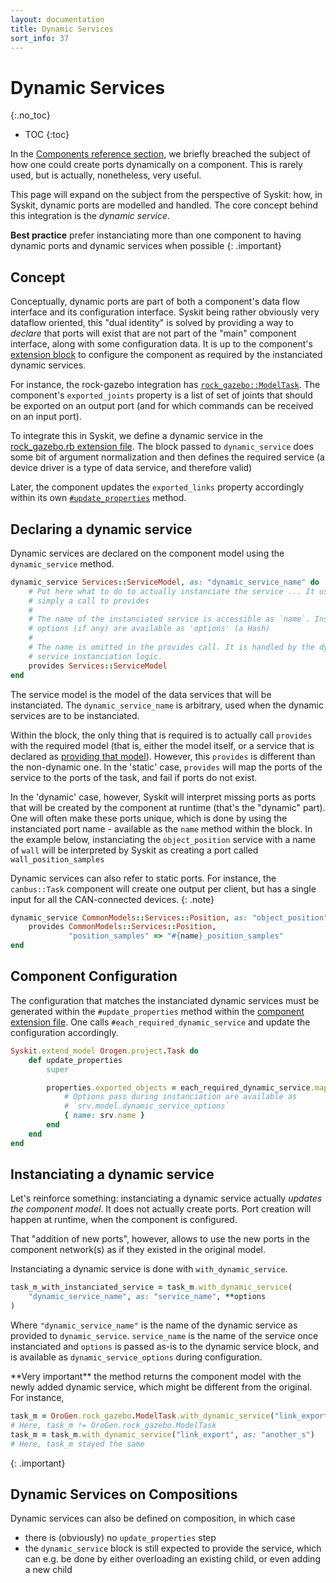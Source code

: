 ```yaml
---
layout: documentation
title: Dynamic Services
sort_info: 37
---
```


# Dynamic Services
{:.no_toc}

- TOC
{:toc}

In the [Components reference section](../components/writing_the_hooks.html#dynamic_ports), we briefly
breached the subject of how one could create ports dynamically on a component.
This is rarely used, but is actually, nonetheless, very useful.

This page will expand on the subject from the perspective of Syskit: how, in
Syskit, dynamic ports are modelled and handled. The core concept behind this
integration is the _dynamic service_.

**Best practice** prefer instanciating more than one component to having dynamic
ports and dynamic services when possible
{: .important}

## Concept

Conceptually, dynamic ports are part of both a component's data flow interface
and its configuration interface. Syskit being rather obviously very dataflow oriented,
this "dual identity" is solved by providing a way to _declare_ that ports will exist
that are not part of the "main" component interface, along with some configuration
data. It is up to the component's [extension block](../components/runtime.html#extension_file)
to configure the component as required by the instanciated dynamic services.

For instance, the rock-gazebo integration has [`rock_gazebo::ModelTask`](https://github.com/rock-gazebo/simulation-orogen-rock_gazebo).
The component's `exported_joints` property is a list of set of joints that should be
exported on an output port (and for which commands can be received on an input port).

To integrate this in Syskit, we define a dynamic service in the
[rock_gazebo.rb extension file](https://github.com/rock-core/bundles-common_models/blob/master/models/orogen/rock_gazebo.rb#L83).
The block passed to `dynamic_service` does some bit of argument normalization and
then defines the required service (a device driver is a type of data service, and
therefore valid)

Later, the component updates the `exported_links` property accordingly within its own
[`#update_properties`](../components/runtime.html#extension_file) method.

## Declaring a dynamic service

Dynamic services are declared on the component model using the `dynamic_service` method.

~~~ ruby
dynamic_service Services::ServiceModel, as: "dynamic_service_name" do
    # Put here what to do to actually instanciate the service ... It usually is
    # simply a call to provides
    #
    # The name of the instanciated service is accessible as `name`. Instanciation
    # options (if any) are available as 'options' (a Hash)
    #
    # The name is omitted in the provides call. It is handled by the dynamic
    # service instanciation logic.
    provides Services::ServiceModel
end
~~~

The service model is the model of the data services that will be instanciated.
The `dynamic_service_name` is arbitrary, used when the dynamic services are to
be instanciated.

Within the block, the only thing that is required is to actually call `provides`
with the required model (that is, either the model itself, or a service that is
declared as [providing that model](./reusable_networks.html#data_service_relationships)).
However, this `provides` is different than the non-dynamic one. In the 'static' case,
`provides` will map the ports of the service to the ports of the task, and fail if ports
do not exist.

In the 'dynamic' case, however, Syskit will interpret missing ports as ports
that will be created by the component at runtime (that's the "dynamic" part).
One will often make these ports unique, which is done by using the
instanciated port name - available as the `name` method within the block. In the
example below, instanciating the `object_position` service with a name of `wall`
will be interpreted by Syskit as creating a port called `wall_position_samples`

Dynamic services can also refer to static ports. For instance, the `canbus::Task`
component will create one output per client, but has a single input for all the
CAN-connected devices.
{: .note}

~~~ ruby
dynamic_service CommonModels::Services::Position, as: "object_position" do
    provides CommonModels::Services::Position,
             "position_samples" => "#{name}_position_samples"
end
~~~

## Component Configuration

The configuration that matches the instanciated dynamic services must be generated
within the `#update_properties` method within the [component extension
file](../components/runtime.html). One calls `#each_required_dynamic_service`
and update the configuration accordingly.

~~~ ruby
Syskit.extend_model Orogen.project.Task do
    def update_properties
        super

        properties.exported_objects = each_required_dynamic_service.map do |srv|
            # Options pass during instanciation are available as
            # `srv.model.dynamic_service_options`
            { name: srv.name }
        end
    end
end
~~~

## Instanciating a dynamic service

Let's reinforce something: instanciating a dynamic service actually _updates the
component model_. It does not actually create ports. Port creation will happen
at runtime, when the component is configured.

That "addition of new ports", however, allows to use the new ports in the
component network(s) as if they existed in the original model.

Instanciating a dynamic service is done with `with_dynamic_service`.

~~~ ruby
task_m_with_instanciated_service = task_m.with_dynamic_service(
    "dynamic_service_name", as: "service_name", **options
)
~~~

Where `"dynamic_service_name"` is the name of the dynamic service as provided to
`dynamic_service`. `service_name` is the name of the service once instanciated and
`options` is passed as-is to the dynamic service block, and is available as
`dynamic_service_options` during configuration.

<div>
**Very important** the method returns the component model with the newly added
dynamic service, which might be different from the original. For instance,

~~~ ruby
task_m = OroGen.rock_gazebo.ModelTask.with_dynamic_service("link_export", as: "new_s")
# Here, task_m != OroGen.rock_gazebo.ModelTask
task_m = task_m.with_dynamic_service("link_export", as: "another_s")
# Here, task_m stayed the same
~~~
</div>
{: .important}

## Dynamic Services on Compositions

Dynamic services can also be defined on composition, in which case

- there is (obviously) no `update_properties` step
- the `dynamic_service` block is still expected to provide the service, which can e.g.
  be done by either overloading an existing child, or even adding a new child